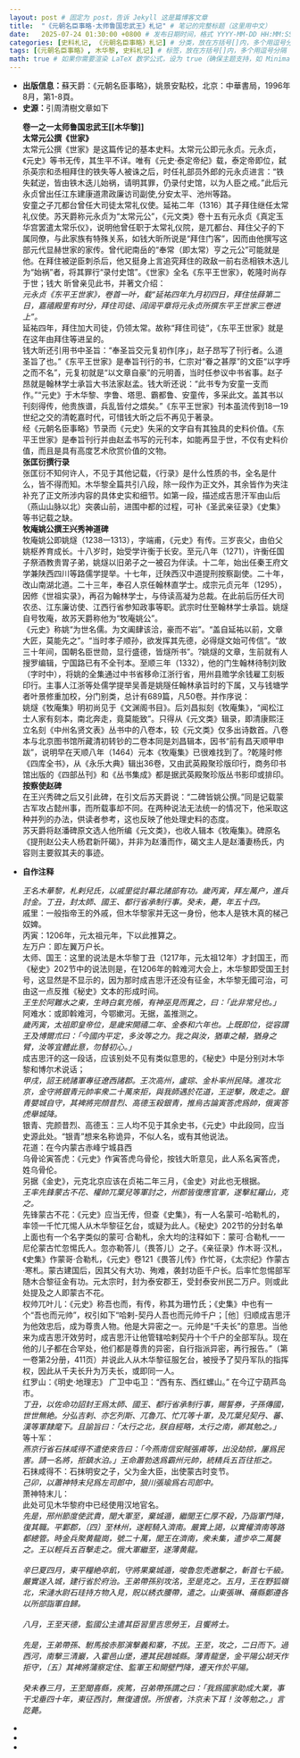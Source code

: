 ```yaml
---
layout: post # 固定为 post，告诉 Jekyll 这是篇博客文章
title:  "《元朝名臣事略·太师鲁国忠武王》札记" # 笔记的完整标题（这里用中文）
date:   2025-07-24 01:30:00 +0800 # 发布日期时间，格式 YYYY-MM-DD HH:MM:SS +/-TTTT (时区)
categories: [史料札记, 《元朝名臣事略》札记] # 分类，放在方括号[]内，多个用逗号分隔
tags: [《元朝名臣事略》, 木华黎, 史料札记] # 标签，放在方括号[]内，多个用逗号分隔
math: true # 如果你需要渲染 LaTeX 数学公式，设为 true（确保主题支持，如 Minima 需要额外配置）
---
```

<ul>
  <li><b>出版信息：</b>蘇天爵：《元朝名臣事略》，姚景安點校，北京：中華書局，1996年8月，第1-8頁。</li>
  <li><b>史源：</b>引周清樹文章如下<p><b>卷一之一太师鲁国忠武王<a>[[木华黎]]</a></b><br/><b>太常元公撰《世家》</b><br/>  太常元公撰《世家》是这篇传记的基本史料。太常元公即元永贞。元永贞，《元史》等书无传，其生平不详。唯有《元史·泰定帝纪》载，泰定帝即位，弑杀英宗和丞相拜住的铁失等人被诛之后，时任礼部员外郎的元永贞进言：“铁失弑逆，皆由铁木迭儿始祸，请明其罪，仍录付史馆，以为人臣之戒。”此后元永贞曾出任江东建康道肃政廉访司副使,分安太平、池州等路。<br/>  安童之子兀都台曾任大司徒太常礼仪使。延祐二年（1316）其子拜住继任太常礼仪使。苏天爵称元永贞为“太常元公”，《元文类》卷十五有元永贞《真定玉华宫罢遣太常乐仪》，说明他曾任职于太常礼仪院，是兀都台、拜住父子的下属同僚，与此家族有特殊关系，如钱大昕所说是“拜住门客”，因而由他撰写这部元代显赫世家的家传。曾代祀南岳的“奉常（即太常）亨之元公”可能就是他。在拜住被逆臣刺杀后，他又挺身上言追究拜住的政敌一前右丞相铁木迭儿为“始祸”者，将其罪行“录付史馆”。《世家》全名《东平王世家》，乾隆时尚存于世；钱大 昕曾亲见此书，并著文介绍：<br/><i>元永贞《东平王世家》，卷首一叶，载“延祐四年九月初四日，拜住怯薛第二日，嘉禧殿里有时分，拜住司徒、阔阔平章将元永贞所撰东平王世家三卷进上”。</i><br/>  延祐四年，拜住加大司徒，仍领太常。故称“拜住司徒”，《东平王世家》就是在这年由拜住等进呈的。<br/>  钱大昕还引用书中圣旨：“奉圣旨交元复初作[序」，赵子昂写了刊行者。么道圣旨了也。”《东平王世家》是奉旨刊行的书，仁宗对“眷之甚厚”的文臣“以字呼之而不名”，元复初就是“以文章自豪”的元明善，当时任参议中书省事。赵子昂就是翰林学士承旨大书法家赵孟。钱大昕还说：“此书专为安童一支而作。”“元史》于木华黎、孛鲁、塔思、霸都鲁、安童传，多采此文。盖其书以刊刻得传，他贵族谱，兵乱皆付之煨矣。”《东平王世家》刊本虽流传到18一19世纪之交的清乾嘉时代，可惜钱大昕之后不再见于著录。<br/>  经《元朝名臣事略》节录而《元史》失采的文字自有其独具的史料价值。《东平王世家》是奉旨刊行并由赵孟书写的元刊本，如能再显于世，不仅有史料价值，而且是具有高度艺术欣赏价值的文物。<br/><b>张匡衍撰行录</b><br/>  张匡衍不知何许人，不见于其他记载，《行录》是什么性质的书，全名是什么，皆不得而知。木华黎全篇共引八段，除一段作为正文外，其余皆作为夹注补充了正文所涉内容的具体史实和细节。如第一段，描述成吉思汗军由山后（燕山山脉以北）突袭山前，进围中都的过程，可补《圣武亲征录》《史集》等书记载之缺。<br/><b>牧庵姚公撰王兴秀神道碑</b><br/>  牧庵姚公即姚燧（1238一1313），字端甫，《元史》有传。三岁丧父，由伯父姚枢养育成长。十八岁时，始受学许衡于长安。至元八年（1271），许衡任国子祭酒教贵胃子弟，姚燧以旧弟子之一被召为伴读。十二年，始出任秦王府文学兼陕西四川等路儒学提举。十七年，迁陕西汉中道提刑按察副使。二十年，改山南湖北道。二十三年，奉召人京任翰林直学士。成宗元贞元年（1295），因修《世祖实录》，再召为翰林学士，与侍读高凝为总裁。在此前后历任大司农丞、江东廉访使、江西行省参知政事等职。武宗时仕至翰林学士承旨。姚燧自号牧庵，故苏天爵称他为“牧庵姚公”。<br/>  《元史》称姚“为世名儒。为文阖肆该洽，豪而不岩”。“盖自延祐以前，文章大匠，莫能先之”。“当时孝子顺孙，欲发挥其先德，必得燧文始可传信”。“故三十年间，国朝名臣世勋，显行盛德，皆燧所书”。?姚燧的文章，生前就有人搜罗编辑，宁国路已有不全刊本。至顺三年（1332），他的门生翰林待制刘致（字时中），将姚的全集通过中书省移命江浙行省，用州县赡学余钱雇工刻板印行。主事人江浙等处儒学提举吴善是姚隧任翰林承旨时的下属，又与钱塘学者叶景修重加校，分门别类，总计有689篇，凡50卷。并作序说：<br/>  姚燧《牧庵集》明初尚见于《文渊阁书目》。后刘昌拟刻《牧庵集》，“闻松江士人家有刻本，南北奔走，竟莫能致”。只得从《元文类》辑录，即清康熙汪立名刻《中州名贤文表》丛书中的八卷本，较《元文类》仅多出诗数首。八卷本与北京图书馆所藏清初转钞的二卷本同是刘昌辑本，因书“前有昌天顺甲申跋”，说明早在天顺八年（1464）元本《牧庵集》已很难找到了。?乾隆时修《四库全书》，从《永乐大典》辑出36卷，又由武英殿聚珍版印行，商务印书馆出版的《四部丛刊》和《丛书集成》都是据武英殿聚珍版丛书影印或排印。<br/><b>按察使赵碑</b><br/>  在王兴秀碑之后又引此碑，在引文后苏天爵说：“二碑皆姚公撰。”同是记载蒙古军攻占懿州事，而所载事却不同。在两种说法无法统一的情况下，他采取这种并列的办法，供读者参考，这也反映了他处理史料的态度。<br/>  苏天爵将赵潘碑原文选人他所编《元文类》，也收人辑本《牧庵集》。碑原名《提刑赵公夫人杨君新阡碣》，并非为赵潘而作，碣文主人是赵潘妻杨氏，内容则主要叙其夫的事迹。<br/></p></li>
  <li>
    <b>自作注释</b>
    <p><i>王名木華黎，札剌兒氏，以戚里從討幕北諸部有功。歲丙寅，拜左萬户，進兵討金。丁丑，封太師、國王、都行省承制行事。癸未，薨，年五十四。</i><br/>  戚里：一般指帝王的外戚，但木华黎家并无这一身份，他本人是铁木真的梯己奴婢。<br/>  丙寅：1206年，元太祖元年，下以此推算之。<br/>  左万户：即左翼万户长。<br/>  太师、国王：这里的说法是木华黎丁丑（1217年，元太祖12年）才封国王，而《秘史》202节中的说法则是，在1206年的斡难河大会上，木华黎即受国王封号，这显然是不显示的，因为那时成吉思汗还没有征金，木华黎无國可治，可由这一点反推《秘史》文本的形成时间。<br/><i>王生於阿難水之東，生時白氣充帳，有神巫見而異之，曰：「此非常兒也。」</i><br/>  阿难水：或即斡难河，今鄂嫰河。无据，盖推测之。<br/><i>歲丙寅，太祖即皇帝位，是歲宋開禧二年、金泰和六年也。上既即位，從容謂王及博爾朮曰：「今國内平定，多汝等之力。我之與汝，猶車之轅，猶身之臂，汝等宜體此意，勿替初心。」</i><br/>  成吉思汗的这一段话，应该别处不见有类似意思的，《秘史》中是分别对木华黎和博尔术说话；<br/><i>甲戌，詔王統諸軍專征遼西諸郡。王次高州，盧琮、金朴率州民降。進攻北京，金守將銀青元帥率衆二十萬來拒，與我師遇於花道，王逆擊，敗走之。銀青嬰城自守，其裨將完顔昔烈、高德玉殺銀青，推烏古論寅答虎爲帥，俄寅答虎舉城降。</i><br/>  银青、完颜昔烈、高德玉：三人均不见于其余史书，《元史》中此段同，应当史源此处。“银青”想来名称诡异，不似人名，或有其他说法。<br/>  花道：在今内蒙古赤峰宁城县西<br/>  乌骨论寅答虎：《元史》作寅答虎乌骨伦，按钱大昕意见，此人系名寅答虎，姓乌骨伦。<br/>  另据《金史》，元克北京应该在贞祐二年三月，《金史》对此也无根据。<br/><i>王率先鋒蒙古不花、權帥兀葉兒等軍討之，州郡皆復應官軍，遂擊紅羅山，克之。</i><br/>  先锋蒙古不花：《元史》应当无传，但查《史集》，有一人名蒙可-哈勒札的，率领一千忙兀惕人从木华黎征乞台，或疑为此人。《秘史》202节的分封名单上面也有一个名字类似的蒙可·合勒札，余大均的注释如下：蒙可·合勒札一一尼伦蒙古忙忽惕氏人。忽亦勒答儿（畏答儿）之子。《亲征录》作木哥·汉札，《史集》作蒙哥·合勒札，《元史》卷121《畏答儿传》作忙哥，《太宗纪》作蒙古·寒札。蒙古建国后，因其父有大功、殉难，袭封功臣千户长。后率忙忽惕部军随木合黎征金有功。元太宗时，封为泰安郡王，受封泰安州民二万户。则或此处提及之人即蒙古不花。<br/>  权帅兀叶儿：《元史》称吾也而，有传，称其为珊竹氏；《史集》中也有一个“吾也而元帅”，权引如下“哈剌-契丹人吾也而元帅千户；［他］归顺成吉思汗为他效忠后，成为尊贵人物。他是大异密之一。元帅是“千夫长”的意思。当他来为成吉思汗效劳时，成吉思汗让他管辖哈剌契丹十个千户的全部军队。现在他的儿子都在合罕处，他们都是尊贵的异密，自行指派异密，再行报告。”（第一卷第2分册，411页）并说此人从木华黎征服乞台，被授予了契丹军队的指挥权，因此从千夫长升为万夫长，或即同一人。<br/>  红罗山：《明史·地理志》 广卫中屯卫：“西有东、西红螺山。” 在今辽宁葫芦岛市。<br/><i>丁丑，以佐命功詔封王爲太師、國王、都行省承制行事，賜誓券，子孫傳國，世世無絶。分弘吉剌、亦乞列斯、兀魯兀、忙兀等十軍，及兀葉兒契丹、蕃、漢等軍隸麾下。且諭旨曰：「太行之北，朕自經略，太行之南，卿其勉之。」</i><br/>  等十军：<br/><i>燕京行省石抹咸得不遣使來告曰：「今燕南信安賊張甫等，出没劫掠，屢爲民害。請一名將，拒鎮水泊。」王命蕭勃迭爲霸州元帥，統精兵五百往拒之。</i><br/>  石抹咸得不：石抹明安之子，父为金大臣，出使蒙古时变节。<br/><i>己卯，以蕭神特末兒爲左司郎中，狼川張瑜爲右司郎中。</i><br/>  萧神特末儿：<br/>  此处可见木华黎府中已经使用汉地官名。<br/><i>先是，邢州節度使武貴，聞大軍至，棄城遁，繼聞王仁厚不殺，乃詣軍門降，復其職。平鄴郡，〔四〕至林州，遂輕騎入濟南。嚴實上謁，以實權濟南等路都總管。時金兵聚黄龍崗，號二十萬，聞王在濟南，衆未集，遣步卒二萬襲之。王以輕兵五百擊走之。俄大軍繼至，遂薄黄龍。</i><br/><br/><i>辛巳夏四月，東平糧絶卒飢，守將果棄城遁，唆魯忽秃邀擊之，斬首七千級。嚴實遂入城，建行省於府治。王弟帶孫别攻洺，至是克之。五月，王在野狐嶺北，宋漣水尉石珪持方物入見，貺以綉衣腰帶，遣之。山東張琳、蓨縣鄭遵各以所部詣軍自歸。</i><br/><br/><i>八月，王至天德，監國公主遣其臣習里吉思勞王，且饗將士。</i><br/><br/><i>先是，王弟帶孫、駙馬按赤那演擊義和寨，不拔。王至，攻之，二日而下。過西河，南擊三清巖，入霍邑山堡，遷其民趙城縣。薄青龍堡，金平陽公胡天作拒守，〔五〕其裨將蒲察定住、監軍王和開壁門降，遷天作於平陽。</i><br/><br/><i>癸未春三月，王至聞喜縣，疾篤，召弟帶孫謂之曰：「我爲國家助成大業，事干戈垂四十年，東征西討，無復遺恨。所恨者，汴京未下耳！汝等勉之。」言訖薨。</i><br/></p>
  </li>
  <li/>
  <li/>
  <li/>
</ul>